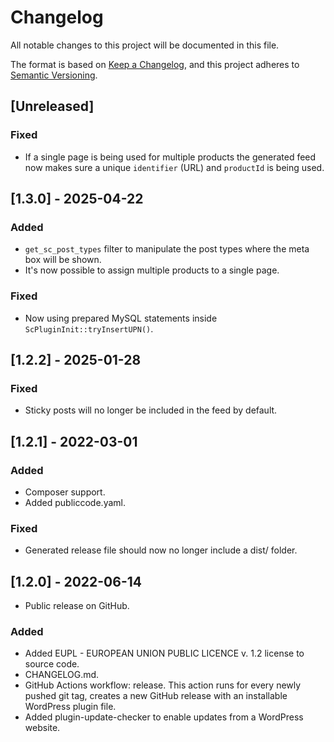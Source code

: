 # Changelog
All notable changes to this project will be documented in this file.

The format is based on [Keep a Changelog](https://keepachangelog.com/en/1.0.0/),
and this project adheres to [Semantic Versioning](https://semver.org/spec/v2.0.0.html).

## [Unreleased]
### Fixed
- If a single page is being used for multiple products the generated feed now makes sure a unique `identifier` (URL) and `productId` is being used.

## [1.3.0] - 2025-04-22
### Added
- `get_sc_post_types` filter to manipulate the post types where the meta box will be shown.
- It's now possible to assign multiple products to a single page.
### Fixed
- Now using prepared MySQL statements inside `ScPluginInit::tryInsertUPN()`.

## [1.2.2] - 2025-01-28
### Fixed
- Sticky posts will no longer be included in the feed by default.

## [1.2.1] - 2022-03-01
### Added
- Composer support.
- Added publiccode.yaml.
### Fixed
- Generated release file should now no longer include a dist/ folder.
## [1.2.0] - 2022-06-14
- Public release on GitHub.
### Added
- Added EUPL - EUROPEAN UNION PUBLIC LICENCE v. 1.2 license to source code.
- CHANGELOG.md.
- GitHub Actions workflow: release. This action runs for every newly pushed git tag, creates a new GitHub release with an installable WordPress plugin file.
- Added plugin-update-checker to enable updates from a WordPress website.
